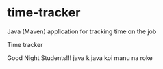 # time-tracker
Java (Maven) application for tracking time on the job

Time tracker

Good Night Students!!!
java k java koi manu na roke
